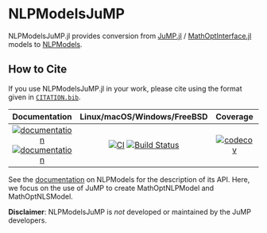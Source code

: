 # NLPModelsJuMP

NLPModelsJuMP.jl provides conversion from [JuMP.jl](https://github.com/jump-dev/JuMP.jl) / [MathOptInterface.jl](https://github.com/jump-dev/MathOptInterface.jl) models to [NLPModels](https://github.com/JuliaSmoothOptimizers/NLPModels.jl).

## How to Cite

If you use NLPModelsJuMP.jl in your work, please cite using the format given in [`CITATION.bib`](https://github.com/JuliaSmoothOptimizers/NLPModelsJuMP.jl/blob/main/CITATION.bib).

| **Documentation** | **Linux/macOS/Windows/FreeBSD** | **Coverage** | **DOI** |
|:-----------------:|:----------------------------------------------:|:------------:|:-------:|
| [![documentation](https://img.shields.io/badge/docs-stable-blue.svg)](https://JuliaSmoothOptimizers.github.io/NLPModelsJuMP.jl/stable)[![documentation](https://img.shields.io/badge/docs-dev-blue.svg)](https://JuliaSmoothOptimizers.github.io/NLPModelsJuMP.jl/dev) | [![CI](https://github.com/JuliaSmoothOptimizers/NLPModelsJuMP.jl/workflows/CI/badge.svg?branch=main)](https://github.com/JuliaSmoothOptimizers/NLPModelsJuMP.jl/actions) [![Build Status](https://img.shields.io/cirrus/github/JuliaSmoothOptimizers/NLPModelsJuMP.jl?logo=Cirrus%20CI)](https://cirrus-ci.com/github/JuliaSmoothOptimizers/NLPModelsJuMP.jl) | [![codecov](https://codecov.io/gh/JuliaSmoothOptimizers/NLPModelsJuMP.jl/branch/main/graph/badge.svg)](https://codecov.io/gh/NLPModelsJuMP.jl) | [![DOI](https://img.shields.io/badge/DOI-10.5281%2Fzenodo.2574162-blue.svg)](https://doi.org/10.5281/zenodo.2574162) |

See the [documentation](https://juliasmoothoptimizers.github.io/NLPModels.jl/stable/) on NLPModels for the description of its API.
Here, we focus on the use of JuMP to create MathOptNLPModel and MathOptNLSModel.

**Disclaimer**: NLPModelsJuMP is *not* developed or maintained by the JuMP developers.
